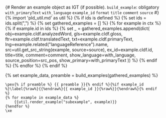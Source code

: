 {# 
  Render an example object as IGT (if possible). 
  `build_example`: obligatory
  `with_primaryText`
  `with_language`
  `example_id`
  `format`
  `title`
  `comment`
  `source`
#}
{% import 'pld_util.md' as util %}
{% if ids is defined %}
    {% set ids = ids.split(",") %}
    {% set gathered_examples = [] %}
        {% for example in ctx %}
            {% if example.id in ids %}
                {% set _ = gathered_examples.append(dict(
    obj=example.cldf.analyzedWord,
    gls=example.cldf.gloss,
    ftr=example.cldf.translatedText,
    txt=example.cldf.primaryText,
    lng=example.related("languageReference").name,
    src=util.get_src_string(example, source=source),
    ex_id=example.cldf.id,
    title=title,
    comment=comment,
    show_language=with_language,
    source_position=src_pos,
    show_primary=with_primaryText
)) %}
            {% endif %}
        {% endfor %}
{% endif %}

{% set example_data, preamble = build_examples(gathered_examples) %}

```{=latex}
\pex{% if preamble %} {{ preamble }}{% endif %}{%if example_id %}\label{%raw%}{{%endraw%}{{ example_id }}{%raw%}}{%endraw%}{% endif %}
{% for example in example_data %}
    {{util.render_example("subexample", example)}}
{%endfor %}
\xe
```